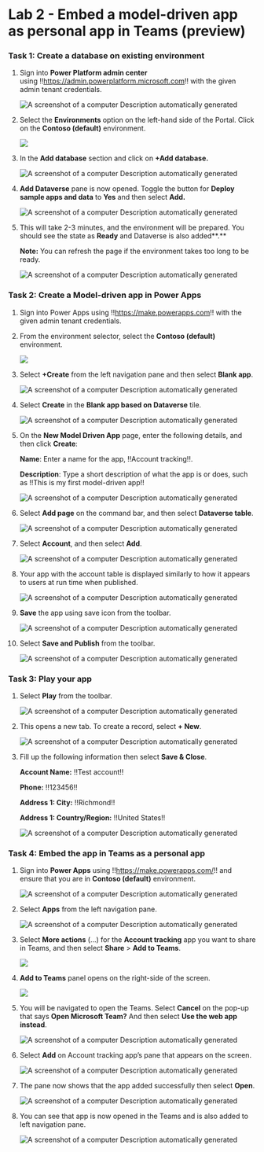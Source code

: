 # **Lab 2 - Embed a model-driven app as personal app in Teams (preview)** 

### **Task 1: Create a database on existing environment**

1.  Sign into **Power Platform admin center**
    using !!https://admin.powerplatform.microsoft.com!!
    with the given admin tenant credentials.

     ![A screenshot of a computer Description automatically generated](./media/image1.png)

2.  Select the **Environments** option on the left-hand side of the
    Portal. Click on the **Contoso (default)** environment.

     ![](./media/image2.png)

3.  In the **Add database** section and click on **+Add database.**

     ![A screenshot of a computer Description automatically generated](./media/image3.png)

4.  **Add Dataverse** pane is now opened. Toggle the button for **Deploy
    sample apps and data** to **Yes** and then select **Add.**

     ![A screenshot of a computer Description automatically generated](./media/image4.png)

5.  This will take 2-3 minutes, and the environment will be prepared.
    You should see the state as **Ready** and Dataverse is also
    added**.**

     **Note:** You can refresh the page if the environment takes too long
     to be ready.
    
     ![A screenshot of a computer Description automatically generated](./media/image5.png)

### **Task 2: Create a Model-driven app in Power Apps**

1.  Sign into Power Apps
    using !!https://make.powerapps.com!!
    with the given admin tenant credentials.

2.  From the environment selector, select the **Contoso (default)**
    environment.

     ![](./media/image6.png)

3.  Select **+Create** from the left navigation pane and then select
    **Blank app**.

     ![A screenshot of a computer Description automatically generated](./media/image7.png)

4.  Select **Create** in the **Blank app based on Dataverse** tile.

     ![A screenshot of a computer Description automatically generated](./media/image8.png)

5.  On the **New Model Driven App** page, enter the following details,
    and then click **Create**:

     **Name**: Enter a name for the app, !!Account tracking!!.
    
     **Description**: Type a short description of what the app is or does,
     such as !!This is my first model-driven app!!

     ![A screenshot of a computer Description automatically generated](./media/image9.png)

5.  Select **Add page** on the command bar, and then select **Dataverse
    table**.

     ![A screenshot of a computer Description automatically generated](./media/image10.png)

6.  Select **Account**, and then select **Add**.

     ![A screenshot of a computer Description automatically generated](./media/image11.png)

7.  Your app with the account table is displayed similarly to how it
    appears to users at run time when published.

     ![A screenshot of a computer Description automatically generated](./media/image12.png)

8.  **Save** the app using save icon from the toolbar.

     ![A screenshot of a computer Description automatically generated](./media/image13.png)

9.  Select **Save and Publish** from the toolbar.

     ![A screenshot of a computer Description automatically generated](./media/image14.png)

### **Task 3: Play your app**

1.  Select **Play** from the toolbar.

     ![A screenshot of a computer Description automatically generated](./media/image15.png)

2.  This opens a new tab. To create a record, select **+ New**.

     ![A screenshot of a computer Description automatically generated](./media/image16.png)

3.  Fill up the following information then select **Save & Close**.

     **Account Name:** !!Test account!!
    
     **Phone:** !!123456!!
    
     **Address 1: City:** !!Richmond!!
    
     **Address 1: Country/Region:** !!United States!!
    
     ![A screenshot of a computer Description automatically generated](./media/image17.png)

### **Task 4: Embed the app in Teams as a personal app**

1.  Sign into **Power Apps** using !!https://make.powerapps.com/!! and ensure
    that you are in **Contoso (default)** environment.

     ![A screenshot of a computer Description automatically generated](./media/image18.png)

2.  Select **Apps** from the left navigation pane.

     ![A screenshot of a computer Description automatically generated](./media/image19.png)

3.  Select **More actions** (...) for the **Account tracking** app you
    want to share in Teams, and then select **Share** > **Add to
    Teams**.

     ![](./media/image20.png)

4.  **Add to Teams** panel opens on the right-side of the screen.

     ![](./media/image21.png)

5.  You will be navigated to open the Teams. Select **Cancel** on the
    pop-up that says **Open Microsoft Team?** And then select **Use the
    web app instead**.

     ![A screenshot of a computer Description automatically generated](./media/image22.png)

6.  Select **Add** on Account tracking app’s pane that appears on the
    screen.

     ![A screenshot of a computer Description automatically generated](./media/image23.png)

7.  The pane now shows that the app added successfully then select
    **Open**.

     ![A screenshot of a computer Description automatically generated](./media/image24.png)

8.  You can see that app is now opened in the Teams and is also added to
    left navigation pane.

     ![A screenshot of a computer Description automatically generated](./media/image25.png)
